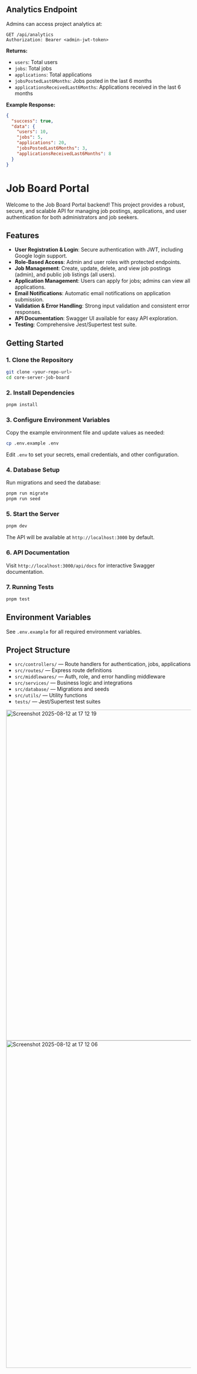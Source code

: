 ## Analytics Endpoint

Admins can access project analytics at:

```
GET /api/analytics
Authorization: Bearer <admin-jwt-token>
```

**Returns:**

- `users`: Total users
- `jobs`: Total jobs
- `applications`: Total applications
- `jobsPostedLast6Months`: Jobs posted in the last 6 months
- `applicationsReceivedLast6Months`: Applications received in the last 6 months

**Example Response:**

```json
{
  "success": true,
  "data": {
    "users": 10,
    "jobs": 5,
    "applications": 20,
    "jobsPostedLast6Months": 3,
    "applicationsReceivedLast6Months": 8
  }
}
```

# Job Board Portal

Welcome to the Job Board Portal backend! This project provides a robust, secure, and scalable API for managing job postings, applications, and user authentication for both administrators and job seekers.

## Features

- **User Registration & Login**: Secure authentication with JWT, including Google login support.
- **Role-Based Access**: Admin and user roles with protected endpoints.
- **Job Management**: Create, update, delete, and view job postings (admin), and public job listings (all users).
- **Application Management**: Users can apply for jobs; admins can view all applications.
- **Email Notifications**: Automatic email notifications on application submission.
- **Validation & Error Handling**: Strong input validation and consistent error responses.
- **API Documentation**: Swagger UI available for easy API exploration.
- **Testing**: Comprehensive Jest/Supertest test suite.

## Getting Started

### 1. Clone the Repository

```sh
git clone <your-repo-url>
cd core-server-job-board
```

### 2. Install Dependencies

```sh
pnpm install
```

### 3. Configure Environment Variables

Copy the example environment file and update values as needed:

```sh
cp .env.example .env
```

Edit `.env` to set your secrets, email credentials, and other configuration.

### 4. Database Setup

Run migrations and seed the database:

```sh
pnpm run migrate
pnpm run seed
```

### 5. Start the Server

```sh
pnpm dev
```

The API will be available at `http://localhost:3000` by default.

### 6. API Documentation

Visit `http://localhost:3000/api/docs` for interactive Swagger documentation.

### 7. Running Tests

```sh
pnpm test
```

## Environment Variables

See `.env.example` for all required environment variables.

## Project Structure

- `src/controllers/` — Route handlers for authentication, jobs, applications
- `src/routes/` — Express route definitions
- `src/middlewares/` — Auth, role, and error handling middleware
- `src/services/` — Business logic and integrations
- `src/database/` — Migrations and seeds
- `src/utils/` — Utility functions
- `tests/` — Jest/Supertest test suites


<img width="1439" height="900" alt="Screenshot 2025-08-12 at 17 12 19" src="https://github.com/user-attachments/assets/09849293-3a7d-41e6-af1c-a9e5afa4057c" />
<img width="1435" height="891" alt="Screenshot 2025-08-12 at 17 12 06" src="https://github.com/user-attachments/assets/ae14a3e2-e5b9-47f5-9db6-f4386c80f705" />

